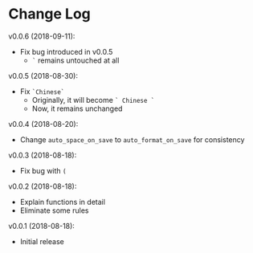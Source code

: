 # Change Log

v0.0.6 (2018-09-11):

- Fix bug introduced in v0.0.5
	- `` ` `` remains untouched at all

v0.0.5 (2018-08-30):

- Fix `` `Chinese` ``
	- Originally, it will become `` ` Chinese ` ``
	- Now, it remains unchanged

v0.0.4 (2018-08-20):

- Change `auto_space_on_save` to `auto_format_on_save` for consistency

v0.0.3 (2018-08-18):

- Fix bug with `(`

v0.0.2 (2018-08-18):

- Explain functions in detail
- Eliminate some rules

v0.0.1 (2018-08-18):

- Initial release
